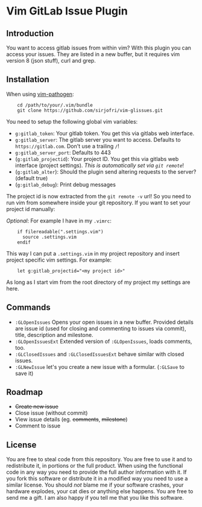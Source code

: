 Vim GitLab Issue Plugin
=======================

Introduction
------------

You want to access gitlab issues from within vim? With this plugin you can
access your issues. They are listed in a new buffer, but it requires vim
version 8 (json stuff), curl and grep.

Installation
------------

When using [vim-pathogen][]:

        cd /path/to/your/.vim/bundle
        git clone https://github.com/sirjofri/vim-glissues.git

You need to setup the following global vim variables:

- `g:gitlab_token`: Your gitlab token. You get this via gitlabs web interface.
- `g:gitlab_server`: The gitlab server you want to access. Defaults to
  `https://gitlab.com`. Don't use a trailing `/`!
- `g:gitlab_server_port`: Defaults to 443
- (`g:gitlab_projectid`): Your project ID. You get this via gitlabs web
  interface (project settings). _This is automatically set via `git remote`_!
- (`g:gitlab_alter`): Should the plugin send altering requests to the server?
  (default true)
- (`g:gitlab_debug`): Print debug messages

The project id is now extracted from the `git remote -v` url! So you need to
run vim from somewhere inside your git repository. If you want to set your
project id manually:

_Optional_: For example I have in my `.vimrc`:

        if filereadable(".settings.vim")
          source .settings.vim
        endif

This way I can put a `.settings.vim` in my project repository and insert
project specific vim settings. For example:

        let g:gitlab_projectid="<my project id>"

As long as I start vim from the root directory of my project my settings are
here.

Commands
--------

- `:GLOpenIssues` Opens your open issues in a new buffer. Provided details are
  issue id (used for closing and commenting to issues via commit), title,
  description and milestone.
- `:GLOpenIssuesExt` Extended version of `:GLOpenIssues`, loads comments, too.
- `:GLClosedIssues` and `:GLClosedIssuesExt` behave similar with closed
  issues.
- `:GLNewIssue` let's you create a new issue with a formular. (`:GLSave` to
  save it)

Roadmap
-------

- <s>Create new issue</s>
- Close issue (without commit)
- View issue details (eg. <s>comments</s>, <s>milestone</s>)
- Comment to issue

License
-------

You are free to steal code from this repository. You are free to use it and to
redistribute it, in portions or the full product. When using the functional
code in any way you need to provide the full author information with it. If
you fork this software or distribute it in a modified way you need to use a
similar license. You should _not_ blame me if your software crashes, your
hardware explodes, your cat dies or anything else happens. You are free to
send me a gift. I am also happy if you tell me that you like this software.

[vim-pathogen]: https://github.com/tpope/vim-pathogen/

<!-- vim:tw=78:et:ts=8:sw=2:
-->
